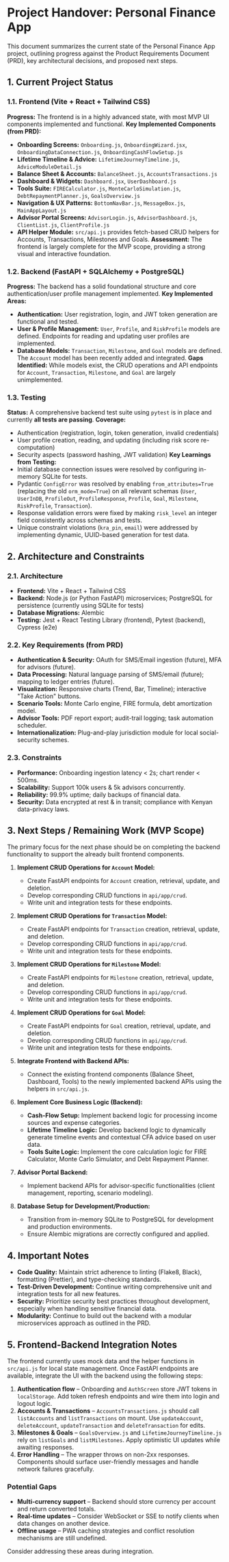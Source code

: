 # Project Handover: Personal Finance App

This document summarizes the current state of the Personal Finance App project, outlining progress against the Product Requirements Document (PRD), key architectural decisions, and proposed next steps.

## 1. Current Project Status

### 1.1. Frontend (Vite + React + Tailwind CSS)
**Progress:** The frontend is in a highly advanced state, with most MVP UI components implemented and functional.
**Key Implemented Components (from PRD):**
*   **Onboarding Screens:** `Onboarding.js`, `OnboardingWizard.jsx`, `OnboardingDataConnection.js`, `OnboardingCashFlowSetup.js`
*   **Lifetime Timeline & Advice:** `LifetimeJourneyTimeline.js`, `AdviceModuleDetail.js`
*   **Balance Sheet & Accounts:** `BalanceSheet.js`, `AccountsTransactions.js`
*   **Dashboard & Widgets:** `Dashboard.jsx`, `UserDashboard.js`
*   **Tools Suite:** `FIRECalculator.js`, `MonteCarloSimulation.js`, `DebtRepaymentPlanner.js`, `GoalsOverview.js`
*   **Navigation & UX Patterns:** `BottomNavBar.js`, `MessageBox.js`, `MainAppLayout.js`
*   **Advisor Portal Screens:** `AdvisorLogin.js`, `AdvisorDashboard.js`, `ClientList.js`, `ClientProfile.js`
*   **API Helper Module:** `src/api.js` provides fetch-based CRUD helpers for Accounts, Transactions, Milestones and Goals.
**Assessment:** The frontend is largely complete for the MVP scope, providing a strong visual and interactive foundation.

### 1.2. Backend (FastAPI + SQLAlchemy + PostgreSQL)
**Progress:** The backend has a solid foundational structure and core authentication/user profile management implemented.
**Key Implemented Areas:**
*   **Authentication:** User registration, login, and JWT token generation are functional and tested.
*   **User & Profile Management:** `User`, `Profile`, and `RiskProfile` models are defined. Endpoints for reading and updating user profiles are implemented.
*   **Database Models:** `Transaction`, `Milestone`, and `Goal` models are defined. The `Account` model has been recently added and integrated.
**Gaps Identified:** While models exist, the CRUD operations and API endpoints for `Account`, `Transaction`, `Milestone`, and `Goal` are largely unimplemented.

### 1.3. Testing
**Status:** A comprehensive backend test suite using `pytest` is in place and currently **all tests are passing**.
**Coverage:**
*   Authentication (registration, login, token generation, invalid credentials)
*   User profile creation, reading, and updating (including risk score re-computation)
*   Security aspects (password hashing, JWT validation)
**Key Learnings from Testing:**
*   Initial database connection issues were resolved by configuring in-memory SQLite for tests.
*   Pydantic `ConfigError` was resolved by enabling `from_attributes=True` (replacing the old `orm_mode=True`) on all relevant schemas (`User`, `UserInDB`, `ProfileOut`, `ProfileResponse`, `Profile`, `Goal`, `Milestone`, `RiskProfile`, `Transaction`).
*   Response validation errors were fixed by making `risk_level` an integer field consistently across schemas and tests.
*   Unique constraint violations (`kra_pin`, `email`) were addressed by implementing dynamic, UUID-based generation for test data.

## 2. Architecture and Constraints

### 2.1. Architecture
*   **Frontend:** Vite + React + Tailwind CSS
*   **Backend:** Node.js (or Python FastAPI) microservices; PostgreSQL for persistence (currently using SQLite for tests)
*   **Database Migrations:** Alembic
*   **Testing:** Jest + React Testing Library (frontend), Pytest (backend), Cypress (e2e)

### 2.2. Key Requirements (from PRD)
*   **Authentication & Security:** OAuth for SMS/Email ingestion (future), MFA for advisors (future).
*   **Data Processing:** Natural language parsing of SMS/email (future); mapping to ledger entries (future).
*   **Visualization:** Responsive charts (Trend, Bar, Timeline); interactive "Take Action" buttons.
*   **Scenario Tools:** Monte Carlo engine, FIRE formula, debt amortization model.
*   **Advisor Tools:** PDF report export; audit-trail logging; task automation scheduler.
*   **Internationalization:** Plug-and-play jurisdiction module for local social-security schemes.

### 2.3. Constraints
*   **Performance:** Onboarding ingestion latency < 2s; chart render < 500ms.
*   **Scalability:** Support 100k users & 5k advisors concurrently.
*   **Reliability:** 99.9% uptime; daily backups of financial data.
*   **Security:** Data encrypted at rest & in transit; compliance with Kenyan data-privacy laws.

## 3. Next Steps / Remaining Work (MVP Scope)

The primary focus for the next phase should be on completing the backend functionality to support the already built frontend components.

1.  **Implement CRUD Operations for `Account` Model:**
    *   Create FastAPI endpoints for `Account` creation, retrieval, update, and deletion.
    *   Develop corresponding CRUD functions in `api/app/crud`.
    *   Write unit and integration tests for these endpoints.

2.  **Implement CRUD Operations for `Transaction` Model:**
    *   Create FastAPI endpoints for `Transaction` creation, retrieval, update, and deletion.
    *   Develop corresponding CRUD functions in `api/app/crud`.
    *   Write unit and integration tests for these endpoints.

3.  **Implement CRUD Operations for `Milestone` Model:**
    *   Create FastAPI endpoints for `Milestone` creation, retrieval, update, and deletion.
    *   Develop corresponding CRUD functions in `api/app/crud`.
    *   Write unit and integration tests for these endpoints.

4.  **Implement CRUD Operations for `Goal` Model:**
    *   Create FastAPI endpoints for `Goal` creation, retrieval, update, and deletion.
    *   Develop corresponding CRUD functions in `api/app/crud`.
    *   Write unit and integration tests for these endpoints.

5.  **Integrate Frontend with Backend APIs:**
    *   Connect the existing frontend components (Balance Sheet, Dashboard, Tools) to the newly implemented backend APIs using the helpers in `src/api.js`.

6.  **Implement Core Business Logic (Backend):**
    *   **Cash-Flow Setup:** Implement backend logic for processing income sources and expense categories.
    *   **Lifetime Timeline Logic:** Develop backend logic to dynamically generate timeline events and contextual CFA advice based on user data.
    *   **Tools Suite Logic:** Implement the core calculation logic for FIRE Calculator, Monte Carlo Simulator, and Debt Repayment Planner.

7.  **Advisor Portal Backend:**
    *   Implement backend APIs for advisor-specific functionalities (client management, reporting, scenario modeling).

8.  **Database Setup for Development/Production:**
    *   Transition from in-memory SQLite to PostgreSQL for development and production environments.
    *   Ensure Alembic migrations are correctly configured and applied.

## 4. Important Notes

*   **Code Quality:** Maintain strict adherence to linting (Flake8, Black), formatting (Prettier), and type-checking standards.
*   **Test-Driven Development:** Continue writing comprehensive unit and integration tests for all new features.
*   **Security:** Prioritize security best practices throughout development, especially when handling sensitive financial data.
*   **Modularity:** Continue to build out the backend with a modular microservices approach as outlined in the PRD.
## 5. Frontend-Backend Integration Notes

The frontend currently uses mock data and the helper functions in `src/api.js` for local state management. Once FastAPI endpoints are available, integrate the UI with the backend using the following steps:

1. **Authentication flow** – Onboarding and `AuthScreen` store JWT tokens in `localStorage`. Add token refresh endpoints and wire them into login and logout logic.
2. **Accounts & Transactions** – `AccountsTransactions.js` should call `listAccounts` and `listTransactions` on mount. Use `updateAccount`, `deleteAccount`, `updateTransaction` and `deleteTransaction` for edits.
3. **Milestones & Goals** – `GoalsOverview.js` and `LifetimeJourneyTimeline.js` rely on `listGoals` and `listMilestones`. Apply optimistic UI updates while awaiting responses.
4. **Error Handling** – The wrapper throws on non-2xx responses. Components should surface user-friendly messages and handle network failures gracefully.

### Potential Gaps

- **Multi-currency support** – Backend should store currency per account and return converted totals.
- **Real-time updates** – Consider WebSocket or SSE to notify clients when data changes on another device.
- **Offline usage** – PWA caching strategies and conflict resolution mechanisms are still undefined.

Consider addressing these areas during integration.
